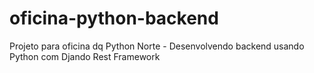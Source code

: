 # oficina-python-backend
Projeto para oficina dq Python Norte - Desenvolvendo backend usando Python com Djando Rest Framework

